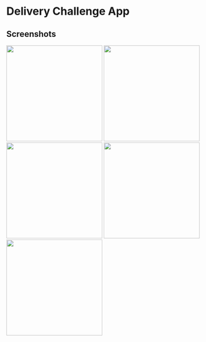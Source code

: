 # Delivery Challenge App

## Screenshots

<p>
    <img src="https://github.com/Mahm0ud-Ahmed/delivery_challenge/assets/58610163/3f2f5732-1095-4230-a08e-20ef9c518c87" width="250" />
    <img src="https://github.com/Mahm0ud-Ahmed/delivery_challenge/assets/58610163/63ac3079-2681-42fa-8fa6-5507be3dd506" width="250" />
    <img src="https://github.com/Mahm0ud-Ahmed/delivery_challenge/assets/58610163/ab0731b1-a76d-4118-983c-9d9fe4b2d14e" width="250" />
    <img src="https://github.com/Mahm0ud-Ahmed/delivery_challenge/assets/58610163/3f7c22c7-9695-45ca-a202-dc9f49f9ed1a" width="250" />
    <img src="https://github.com/Mahm0ud-Ahmed/delivery_challenge/assets/58610163/eefe7ab7-375d-4e04-b22e-bff27af85ff5" width="250" />    
</p>

